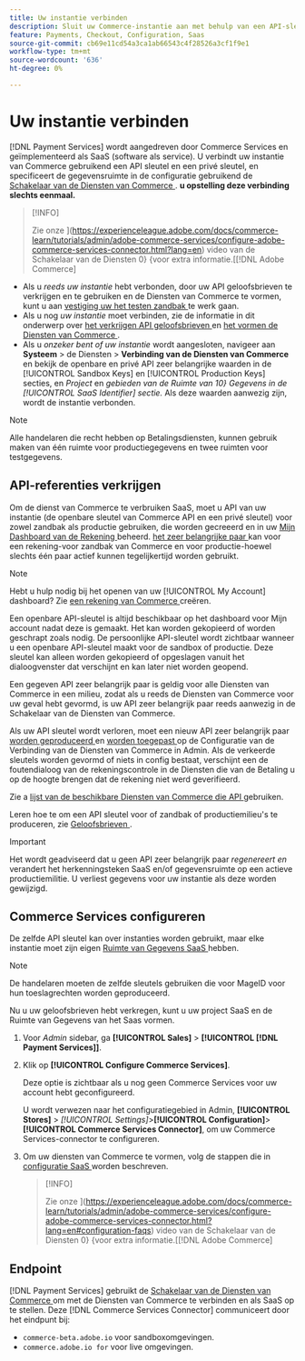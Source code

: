 ```yaml
---
title: Uw instantie verbinden
description: Sluit uw Commerce-instantie aan met behulp van een API-sleutel en een persoonlijke sleutel en geef de gegevensruimte op in de configuratie.
feature: Payments, Checkout, Configuration, Saas
source-git-commit: cb69e11cd54a3ca1ab66543c4f28526a3cf1f9e1
workflow-type: tm+mt
source-wordcount: '636'
ht-degree: 0%

---
```


# Uw instantie verbinden

[!DNL Payment Services] wordt aangedreven door Commerce Services en geïmplementeerd als SaaS (software als service). U verbindt uw instantie van Commerce gebruikend een API sleutel en een privé sleutel, en specificeert de gegevensruimte in de configuratie gebruikend de [ Schakelaar van de Diensten van Commerce ](https://experienceleague.adobe.com/docs/commerce/user-guides/saas.html). **u opstelling deze verbinding slechts eenmaal.**

>[!INFO]
>
> Zie onze ](https://experienceleague.adobe.com/docs/commerce-learn/tutorials/admin/adobe-commerce-services/configure-adobe-commerce-services-connector.html?lang=en) video van de Schakelaar van de Diensten 0} {voor extra informatie.[[!DNL Adobe Commerce] 

* Als u *reeds uw instantie* hebt verbonden, door uw API geloofsbrieven te verkrijgen en te gebruiken en de Diensten van Commerce te vormen, kunt u aan [ vestiging uw het testen zandbak ](https://experienceleague.adobe.com/docs/commerce/payment-services/get-started/sandbox.html) te werk gaan.
* Als u nog *uw instantie* moet verbinden, zie de informatie in dit onderwerp over [ het verkrijgen API geloofsbrieven ](#obtain-api-credentials) en [ het vormen de Diensten van Commerce ](#configure-commerce-services).
* Als u *onzeker bent of uw instantie* wordt aangesloten, navigeer aan **Systeem** > de Diensten > **Verbinding van de Diensten van Commerce** en bekijk de openbare en privé API zeer belangrijke waarden in de [!UICONTROL Sandbox Keys] en [!UICONTROL Production Keys] secties, en *Project* en *gebieden van de Ruimte van 10} Gegevens in de [!UICONTROL SaaS Identifier] sectie.* Als deze waarden aanwezig zijn, wordt de instantie verbonden.

>[!NOTE]
>
>Alle handelaren die recht hebben op Betalingsdiensten, kunnen gebruik maken van één ruimte voor productiegegevens en twee ruimten voor testgegevens.

## API-referenties verkrijgen

Om de dienst van Commerce te verbruiken SaaS, moet u API van uw instantie (de openbare sleutel van Commerce API en een privé sleutel) voor zowel zandbak als productie gebruiken, die worden gecreeerd en in uw [ Mijn Dashboard van de Rekening ](https://account.magento.com/customer/account/login) beheerd. [ het zeer belangrijke paar ](https://experienceleague.adobe.com/en/docs/commerce-admin/config/services/saas) kan voor een rekening-voor zandbak van Commerce en voor productie-hoewel slechts één paar actief kunnen tegelijkertijd worden gebruikt.

>[!NOTE]
>
>Hebt u hulp nodig bij het openen van uw [!UICONTROL My Account] dashboard? Zie [ een rekening van Commerce ](https://experienceleague.adobe.com/en/docs/commerce-admin/start/commerce-account/commerce-account-create) creëren.

Een openbare API-sleutel is altijd beschikbaar op het dashboard voor Mijn account nadat deze is gemaakt. Het kan worden gekopieerd of worden geschrapt zoals nodig. De persoonlijke API-sleutel wordt zichtbaar wanneer u een openbare API-sleutel maakt voor de sandbox of productie. Deze sleutel kan alleen worden gekopieerd of opgeslagen vanuit het dialoogvenster dat verschijnt en kan later niet worden geopend.

Een gegeven API zeer belangrijk paar is geldig voor alle Diensten van Commerce in een milieu, zodat als u reeds de Diensten van Commerce voor uw geval hebt gevormd, is uw API zeer belangrijk paar reeds aanwezig in de Schakelaar van de Diensten van Commerce.

Als uw API sleutel wordt verloren, moet een nieuw API zeer belangrijk paar [ worden geproduceerd ](https://experienceleague.adobe.com/docs/commerce/payment-services/get-started/connect.html#generate-an-api-key-and-private-key) en [ worden toegepast ](https://experienceleague.adobe.com/docs/commerce/payment-services/get-started/connect.html#configure-saas-project) op de Configuratie van de Verbinding van de Diensten van Commerce in Admin. Als de verkeerde sleutels worden gevormd of niets in config bestaat, verschijnt een de foutendialoog van de rekeningscontrole in de Diensten die van de Betaling u op de hoogte brengen dat de rekening niet werd geverifieerd.

Zie a [ lijst van de beschikbare Diensten van Commerce die API ](https://experienceleague.adobe.com/en/docs/commerce/user-guides/integration-services/saas#availableservices) gebruiken.

Leren hoe te om een API sleutel voor of zandbak of productiemilieu&#39;s te produceren, zie [ Geloofsbrieven ](https://experienceleague.adobe.com/docs/commerce/user-guides/saas.html#apikey).

>[!IMPORTANT]
>
>Het wordt geadviseerd dat u geen API zeer belangrijk paar *regenereert en* verandert het herkenningsteken SaaS en/of gegevensruimte op een actieve productiemilitie. U verliest gegevens voor uw instantie als deze worden gewijzigd.

## Commerce Services configureren

De zelfde API sleutel kan over instanties worden gebruikt, maar elke instantie moet zijn eigen [ Ruimte van Gegevens SaaS ](https://experienceleague.adobe.com/docs/commerce/user-guides/saas.html#saasenv) hebben.

>[!NOTE]
>
>De handelaren moeten de zelfde sleutels gebruiken die voor MageID voor hun toeslagrechten worden geproduceerd.

Nu u uw geloofsbrieven hebt verkregen, kunt u uw project SaaS en de Ruimte van Gegevens van het Saas vormen.

1. Voor _Admin_ sidebar, ga **[!UICONTROL Sales]** > **[!UICONTROL [!DNL Payment Services]]**.
1. Klik op **[!UICONTROL Configure Commerce Services]**.

   Deze optie is zichtbaar als u nog geen Commerce Services voor uw account hebt geconfigureerd.

   U wordt verwezen naar het configuratiegebied in Admin, **[!UICONTROL Stores]** > _[!UICONTROL Settings]_>**[!UICONTROL Configuration]**>**[!UICONTROL Commerce Services Connector]**, om uw Commerce Services-connector te configureren.

1. Om uw diensten van Commerce te vormen, volg de stappen die in [ configuratie SaaS ](https://experienceleague.adobe.com/docs/commerce/user-guides/integration-services/saas.html#saasenv) worden beschreven.

   >[!INFO]
   >
   > Zie onze ](https://experienceleague.adobe.com/docs/commerce-learn/tutorials/admin/adobe-commerce-services/configure-adobe-commerce-services-connector.html?lang=en#configuration-faqs) video van de Schakelaar van de Diensten 0} {voor extra informatie.[[!DNL Adobe Commerce] 

## Endpoint

[!DNL Payment Services] gebruikt de [ Schakelaar van de Diensten van Commerce ](https://experienceleague.adobe.com/docs/commerce/user-guides/saas.html) om met de Diensten van Commerce te verbinden en als SaaS op te stellen. Deze [!DNL Commerce Services Connector] communiceert door het eindpunt bij:

* `commerce-beta.adobe.io` voor sandboxomgevingen.
* `commerce.adobe.io for` voor live omgevingen.
